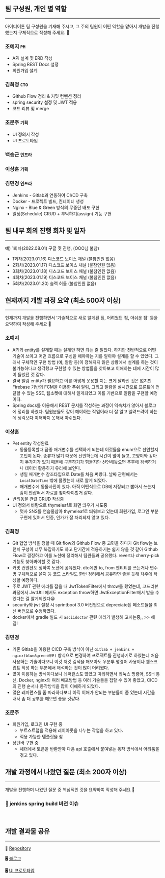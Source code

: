 ## 팀 구성원, 개인 별 역할

---

아이디어톤 팀 구성원을 기재해 주시고, 그 주의 팀원이 어떤 역할을 맡아서 개발을 진행했는지 구체적으로 작성해 주세요. 🙂

### 조예지 `PM`

- API 설계 및 ERD 작성
- Spring REST Docs 설정
- 회원가입 설계

### 김희정 `CTO`

- Github Flow 정리 & 커밋 컨벤션 정리
- spring security 설정 및 JWT 적용
- 코드 리뷰 및 merge

### 조문주 `기획`

- UI 정의서 작성
- UI 프로토타입

### 백승근 `인프라`

### 이상훈 `기획`

### 김민경 `인프라`

- Jenkins - Gitlab과 연동하여 CI/CD 구축
- Docker - 프로젝트 빌드, 컨테이너 생성
- Nginx - Blue & Green 방식의 무중단 배포 구현
- 일정(Schedule) CRUD + 부탁하기(assign) 기능 구현

## 팀 내부 회의 진행 회차 및 일자

---

예) 1회차(2022.08.01) 구글 밋 진행, (OOO님 불참)

- 1회차(2023.01.16) 디스코드 보이스 채널 (불참인원 없음)
- 2회차(2023.01.17) 디스코드 보이스 채널 (불참인원 없음)
- 3회차(2023.01.18) 디스코드 보이스 채널 (불참인원 없음)
- 4회차(2023.01.19) 디스코드 보이스 채널 (불참인원 없음)
- 5회차(2023.01.20) 슬랙 허들 (불참인원 없음)

## 현재까지 개발 과정 요약 (최소 500자 이상)

---

현재까지 개발을 진행하면서 ‘기술적으로 새로 알게된 점, 어려웠던 점, 아쉬운 점' 등을 요약하여 작성해 주세요 🙂

### 조예지

- API와 entity를 설계할 때는 설계만 하면 되는 줄 알았다. 하지만 전반적으로 어떤 기술이 쓰이고 어떤 흐름으로 구성을 해야하는 지를 알아야 설계를 할 수 있었다. 그래서 구체적인 구현 방법 (예, 알람 등)이 정해지지 않은 상황에서 설계를 하는 것이 불가능하다고 생각했고 구현할 수 있는 방법들을 찾아보고 이해하는 데에 시간이 많이 들었던 것 같다.
- 결국 알람 entity가 필요하고 이를 어떻게 운용할 지는 크게 달라진 것은 없지만 Firebase 기반의 FCM을 이용한 푸쉬 알림, 그리고 알람을 실시간으로 프론트에 전달할 수 있는 SSE, 웹소켓에 대해서 알게되었고 이를 기반으로 알람을 구현할 예정이다.
- Spring docs를 이용해서 REST 문서를 작성하는 과정이 익숙치가 않아서 블로그에 정리를 하였다. 팀원분들도 같이 해야하는 작업이라 더 잘 알고 알려드려야 하는데 생각보다 이해하지 못해서 아쉬웠다.

### 이상훈

- Pet entity 작성완료
    - 동물등록할때 품종 매개변수를 선택하게 되는데 이것들을 enum으로 선언할지 고민이 된다. 종류가 많기 때문에 선언하는데 시간이 많이 들고, 고양이와 강아지 두가지가 있기 때문에 구분하기가 힘들지만 선언해놓으면 추후에 검색하거나 데이터 활용하기 유리해 보인다.
    - 생일 매개변수 참조타입으로 Date를 처음 써봤다. 날짜 관련해서는 `LocalDateTime` 밖에 몰랐는데 새로 알게 되었다.
    - 매개변수에 동물사진이 있다. 아직 어떤식으로 DB에 저장되고 뽑아서 쓰는지 감이 안잡혀서 자료를 찾아봐야할거 같다.
- 반려동물 관련 CRUD 작성중
- Ui 정의서 바탕으로 thymeleaf로 화면 띄우기 시도중
    - 멋사 SNS를 연습물삼아 thymeleaf로 띄워보고 있는데 회원가입, 로그인 부분 구현에 있어서 인증, 인가가 잘 처리되지 않고 있다.

### 김희정

- Git 협업 방식을 정할 때 Git flow와 Github Flow 중 고민을 하다가 Git flow는 브랜치 구성이 너무 복잡하기도 하고 단기간에 적용하기는 쉽지 않을 것 같아 Github Flow로 결정하고 이를 노션에 정리해서 팀원들과 공유했다. revert나 cherry-pick 기능도 찾아봐야할 것 같다.
- 커밋 컨벤션도 정하여 노션에 공유했다. dto에만 to, from 엔티티를 쓰는거나 변수명 구체적으로 쓸지 등 코드 스타일도 한번 정리해서 공유하면 좋을 듯해 차주에 작성할 예정이다.
- 주로 JWT 관련 에러를 잡을 때 JwtTokenFilter에서 throw를 했었는데, 코드리뷰 과정에서 JwtUtil 에서도 exception throw하면 JwtExceptionFilter에서 받을 수 있다는 걸 알게되었다😀
- security와 jwt 설정 시 sprintboot 3.0 버전업으로 depreciate된 메소드들을 최신 버전으로 수정하였다.
- docker에서 gradle 빌드 시 `asciidoctor` 관련 에러가 발생해 고치는중,, >> 해결!

### 김민경

- 기존 Gitlab을 이용한 CICD 구축 방식이 아닌 `Gitlab + jenkins + nginx(blue&green배포)` 방식으로 변경하여 프로젝트를 진행하기로 하였는데 처음 사용하는 기술이다보니 이것 저것 검색을 해보아도 우분투 명령어 사용이나 쉘스크립트 작성 하는 부분에서 해석하는 것이 많이 어려웠다.
- 많이 이용하는 방식이다보니 레퍼런스도 많았고 따라하면서 리눅스 명령어, SSH 통신, Docker, nginx의 여러 배포방법 등 여러 기술들을 접할 수 있어 좋았고, CICD의 진행 순서나 동작방식을 많이 이해하게 되었다.
- 많은 레퍼런스를 좀 따라하다보니 아직 이해가 안되는 부분들이 좀 있는데 시간을 내서 좀 더 공부를 해보면 좋을 것같다.

### 조문주

- 회원가입, 로그인 UI 구현 중
    - 부트스트랩을 적용해 레이아웃을 나누는 작업을 하고 있다.
    - 적용 가능한 템플릿을 찾
- 상단바 구현 중
    - 헤더에서 토큰을 반환받아 다음 api 호출에서 붙여넣는 동작 방식에서 어려움을 겪고 있다.

## 개발 과정에서 나왔던 질문 (최소 200자 이상)

---

개발을 진행하며 나왔던 질문 중 핵심적인 것을 요약하여 작성해 주세요 🙂

### 🚫 jenkins spring build 버전 이슈

 

## 개발 결과물 공유

---

📎 [Repository](https://gitlab.com/daengnyangffouchak/daily-daengnyang)

🖥 [블로그](https://daengnyangproject.tistory.com/)

🖥 [UI 프로토타입](https://daengnyangproject.tistory.com/7)